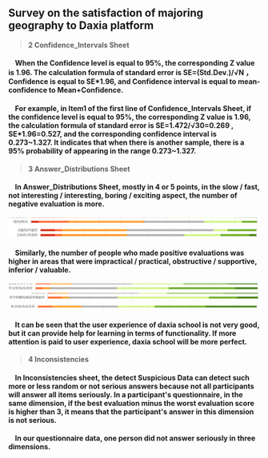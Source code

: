 ## Survey on the satisfaction of majoring geography to Daxia platform







>**2 Confidence_Intervals Sheet**   

#### &nbsp;&nbsp;&nbsp;&nbsp;When the Confidence level is equal to 95%, the corresponding Z value is 1.96. The calculation formula of standard error is SE=(Std.Dev.)/√N ，Confidence is equal to SE\*1.96, and Confidence interval is equal to mean-confidence to Mean+Confidence.

#### &nbsp;&nbsp;&nbsp;&nbsp;For example, in Item1 of the first line of Confidence_Intervals Sheet, if the confidence level is equal to 95%, the corresponding Z value is 1.96, the calculation formula of standard error is SE=1.472/√30=0.269 , SE\*1.96=0.527, and the corresponding confidence interval is 0.273\~1.327. It indicates that when there is another sample, there is a 95% probability of appearing in the range 0.273\~1.327.

>**3 Answer_Distributions Sheet** 

#### &nbsp;&nbsp;&nbsp;&nbsp;In Answer_Distributions Sheet, mostly in 4 or 5 points, in the slow / fast, not interesting / interesting, boring / exciting aspect, the number of negative evaluation is more.

<img src="./images/Answer_Distributions1.png" />

<img src="./images/Answer_Distributions2.png" />

#### &nbsp;&nbsp;&nbsp;&nbsp;Similarly, the number of people who made positive evaluations was higher in areas that were impractical / practical, obstructive / supportive, inferior / valuable.

<img src="./images/Answer_Distributions3.png" />

<img src="./images/Answer_Distributions4.png" />

<img src="./images/Answer_Distributions5.png" />

#### &nbsp;&nbsp;&nbsp;&nbsp;It can be seen that the user experience of daxia school is not very good, but it can provide help for learning in terms of functionality. If more attention is paid to user experience, daxia school will be more perfect.

>**4 Inconsistencies**
#### &nbsp;&nbsp;&nbsp;&nbsp;In Inconsistencies sheet, the detect Suspicious Data can detect such more or less random or not serious answers because not all participants will answer all items seriously. In a participant's questionnaire, in the same dimension, if the best evaluation minus the worst evaluation score is higher than 3, it means that the participant's answer in this dimension is not serious.
#### &nbsp;&nbsp;&nbsp;&nbsp;In our questionnaire data, one person did not answer seriously in three dimensions.



